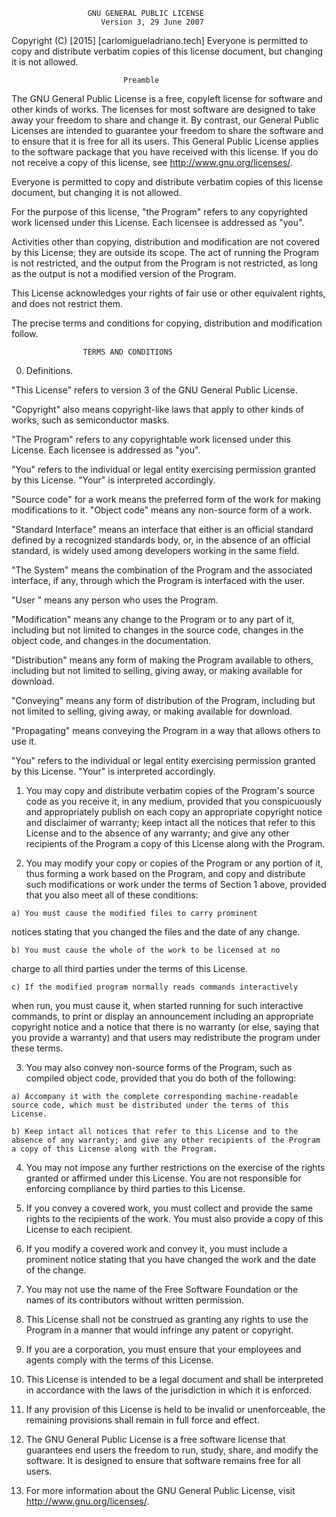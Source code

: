                      GNU GENERAL PUBLIC LICENSE
                        Version 3, 29 June 2007

 Copyright (C) [2015]  [carlomigueladriano.tech]
 Everyone is permitted to copy and distribute verbatim copies
 of this license document, but changing it is not allowed.

                             Preamble

  The GNU General Public License is a free, copyleft license for
software and other kinds of works.  The licenses for most software
are designed to take away your freedom to share and change it.  By
contrast, our General Public Licenses are intended to guarantee your
freedom to share the software and to ensure that it is free for all
its users.  This General Public License applies to the software
package that you have received with this license.  If you do not
receive a copy of this license, see <http://www.gnu.org/licenses/>.

  Everyone is permitted to copy and distribute verbatim copies
of this license document, but changing it is not allowed.

  For the purpose of this license, "the Program" refers to any
copyrighted work licensed under this License. Each licensee is
addressed as "you".

  Activities other than copying, distribution and modification are
not covered by this License; they are outside its scope. The act of
running the Program is not restricted, and the output from the
Program is not restricted, as long as the output is not a
modified version of the Program.

  This License acknowledges your rights of fair use or other
equivalent rights, and does not restrict them.

  The precise terms and conditions for copying, distribution and
modification follow.

                    TERMS AND CONDITIONS

  0. Definitions.

  "This License" refers to version 3 of the GNU General Public
License.

  "Copyright" also means copyright-like laws that apply to other
kinds of works, such as semiconductor masks.

  "The Program" refers to any copyrightable work licensed under
this License. Each licensee is addressed as "you".

  "You" refers to the individual or legal entity exercising
permission granted by this License. "Your" is interpreted
accordingly.

  "Source code" for a work means the preferred form of the work
for making modifications to it.  "Object code" means any
non-source form of a work.

  "Standard Interface" means an interface that either is an
official standard defined by a recognized standards body, or, in
the absence of an official standard, is widely used among
developers working in the same field.

  "The System" means the combination of the Program and the
associated interface, if any, through which the Program is
interfaced with the user.

  "User " means any person who uses the Program.

  "Modification" means any change to the Program or to any
part of it, including but not limited to changes in the source
code, changes in the object code, and changes in the
documentation.

  "Distribution" means any form of making the Program available
to others, including but not limited to selling, giving away,
or making available for download.

  "Conveying" means any form of distribution of the Program,
including but not limited to selling, giving away, or making
available for download.

  "Propagating" means conveying the Program in a way that
allows others to use it.

  "You" refers to the individual or legal entity exercising
permission granted by this License. "Your" is interpreted
accordingly.

  1. You may copy and distribute verbatim copies of the Program's
source code as you receive it, in any medium, provided that you
conspicuously and appropriately publish on each copy an
appropriate copyright notice and disclaimer of warranty; keep
intact all the notices that refer to this License and to the
absence of any warranty; and give any other recipients of the
Program a copy of this License along with the Program.

  2. You may modify your copy or copies of the Program or any
portion of it, thus forming a work based on the Program, and copy
and distribute such modifications or work under the terms of
Section 1 above, provided that you also meet all of these
conditions:

    a) You must cause the modified files to carry prominent
notices stating that you changed the files and the date of any
change.

    b) You must cause the whole of the work to be licensed at no
charge to all third parties under the terms of this License.

    c) If the modified program normally reads commands interactively
when run, you must cause it, when started running for such
interactive commands, to print or display an announcement including an appropriate copyright notice and a notice that there is no warranty (or else, saying that you provide a warranty) and that users may redistribute the program under these terms.

  3. You may also convey non-source forms of the Program, such as compiled object code, provided that you do both of the following:

    a) Accompany it with the complete corresponding machine-readable source code, which must be distributed under the terms of this License.

    b) Keep intact all notices that refer to this License and to the absence of any warranty; and give any other recipients of the Program a copy of this License along with the Program.

  4. You may not impose any further restrictions on the exercise of the rights granted or affirmed under this License. You are not responsible for enforcing compliance by third parties to this License.

  5. If you convey a covered work, you must collect and provide the same rights to the recipients of the work. You must also provide a copy of this License to each recipient.

  6. If you modify a covered work and convey it, you must include a prominent notice stating that you have changed the work and the date of the change.

  7. You may not use the name of the Free Software Foundation or the names of its contributors without written permission.

  8. This License shall not be construed as granting any rights to use the Program in a manner that would infringe any patent or copyright.

  9. If you are a corporation, you must ensure that your employees and agents comply with the terms of this License.

  10. This License is intended to be a legal document and shall be interpreted in accordance with the laws of the jurisdiction in which it is enforced.

  11. If any provision of this License is held to be invalid or unenforceable, the remaining provisions shall remain in full force and effect.

  12. The GNU General Public License is a free software license that guarantees end users the freedom to run, study, share, and modify the software. It is designed to ensure that software remains free for all users.

  13. For more information about the GNU General Public License, visit <http://www.gnu.org/licenses/>.
